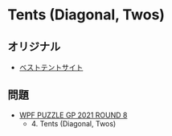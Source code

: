# Tents (Diagonal, Twos)

## オリジナル
- [ベストテントサイト](tents.md)

## 問題
- [WPF PUZZLE GP 2021 ROUND 8](../questions/wpfpgp2021_8.md)
	- 4\. Tents (Diagonal, Twos)
